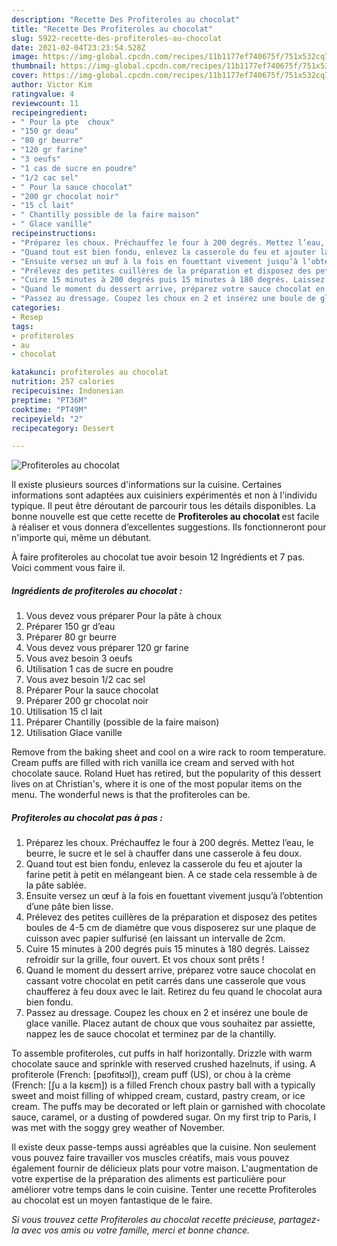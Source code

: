 ```yaml
---
description: "Recette Des Profiteroles au chocolat"
title: "Recette Des Profiteroles au chocolat"
slug: 5922-recette-des-profiteroles-au-chocolat
date: 2021-02-04T23:23:54.528Z
image: https://img-global.cpcdn.com/recipes/11b1177ef740675f/751x532cq70/profiteroles-au-chocolat-photo-principale-de-la-recette.jpg
thumbnail: https://img-global.cpcdn.com/recipes/11b1177ef740675f/751x532cq70/profiteroles-au-chocolat-photo-principale-de-la-recette.jpg
cover: https://img-global.cpcdn.com/recipes/11b1177ef740675f/751x532cq70/profiteroles-au-chocolat-photo-principale-de-la-recette.jpg
author: Victor Kim
ratingvalue: 4
reviewcount: 11
recipeingredient:
- " Pour la pte  choux"
- "150 gr deau"
- "80 gr beurre"
- "120 gr farine"
- "3 oeufs"
- "1 cas de sucre en poudre"
- "1/2 cac sel"
- " Pour la sauce chocolat"
- "200 gr chocolat noir"
- "15 cl lait"
- " Chantilly possible de la faire maison"
- " Glace vanille"
recipeinstructions:
- "Préparez les choux. Préchauffez le four à 200 degrés. Mettez l’eau, le beurre, le sucre et le sel à chauffer dans une casserole à feu doux."
- "Quand tout est bien fondu, enlevez la casserole du feu et ajouter la farine petit à petit en mélangeant bien. A ce stade cela ressemble à de la pâte sablée."
- "Ensuite versez un œuf à la fois en fouettant vivement jusqu’à l’obtention d’une pâte bien lisse."
- "Prélevez des petites cuillères de la préparation et disposez des petites boules de 4-5 cm de diamètre que vous disposerez sur une plaque de cuisson avec papier sulfurisé (en laissant un intervalle de 2cm."
- "Cuire 15 minutes à 200 degrés puis 15 minutes à 180 degrés. Laissez refroidir sur la grille, four ouvert. Et vos choux sont prêts !"
- "Quand le moment du dessert arrive, préparez votre sauce chocolat en cassant votre chocolat en petit carrés dans une casserole que vous chaufferez à feu doux avec le lait. Retirez du feu quand le chocolat aura bien fondu."
- "Passez au dressage. Coupez les choux en 2 et insérez une boule de glace vanille. Placez autant de choux que vous souhaitez par assiette, nappez les de sauce chocolat et terminez par de la chantilly."
categories:
- Resep
tags:
- profiteroles
- au
- chocolat

katakunci: profiteroles au chocolat 
nutrition: 257 calories
recipecuisine: Indonesian
preptime: "PT36M"
cooktime: "PT49M"
recipeyield: "2"
recipecategory: Dessert

---
```



![Profiteroles au chocolat](https://img-global.cpcdn.com/recipes/11b1177ef740675f/751x532cq70/profiteroles-au-chocolat-photo-principale-de-la-recette.jpg)

Il existe plusieurs sources d'informations sur la cuisine. Certaines informations sont adaptées aux cuisiniers expérimentés et non à l'individu typique. Il peut être déroutant de parcourir tous les détails disponibles. La bonne nouvelle est que cette recette de <strong> Profiteroles au chocolat </strong> est facile à réaliser et vous donnera d’excellentes suggestions. Ils fonctionneront pour n'importe qui, même un débutant.

<!--inarticleads1-->

À faire profiteroles au chocolat tue avoir besoin 12 Ingrédients et 7 pas. Voici comment vous faire il.

##### Ingrédients de profiteroles au chocolat :

1. Vous devez vous préparer  Pour la pâte à choux
1. Préparer 150 gr d’eau
1. Préparer 80 gr beurre
1. Vous devez vous préparer 120 gr farine
1. Vous avez besoin 3 oeufs
1. Utilisation 1 cas de sucre en poudre
1. Vous avez besoin 1/2 cac sel
1. Préparer  Pour la sauce chocolat
1. Préparer 200 gr chocolat noir
1. Utilisation 15 cl lait
1. Préparer  Chantilly (possible de la faire maison)
1. Utilisation  Glace vanille


Remove from the baking sheet and cool on a wire rack to room temperature. Cream puffs are filled with rich vanilla ice cream and served with hot chocolate sauce. Roland Huet has retired, but the popularity of this dessert lives on at Christian&#39;s, where it is one of the most popular items on the menu. The wonderful news is that the profiteroles can be. 

<!--inarticleads2-->

##### Profiteroles au chocolat pas à pas :

1. Préparez les choux. Préchauffez le four à 200 degrés. Mettez l’eau, le beurre, le sucre et le sel à chauffer dans une casserole à feu doux.
1. Quand tout est bien fondu, enlevez la casserole du feu et ajouter la farine petit à petit en mélangeant bien. A ce stade cela ressemble à de la pâte sablée.
1. Ensuite versez un œuf à la fois en fouettant vivement jusqu’à l’obtention d’une pâte bien lisse.
1. Prélevez des petites cuillères de la préparation et disposez des petites boules de 4-5 cm de diamètre que vous disposerez sur une plaque de cuisson avec papier sulfurisé (en laissant un intervalle de 2cm.
1. Cuire 15 minutes à 200 degrés puis 15 minutes à 180 degrés. Laissez refroidir sur la grille, four ouvert. Et vos choux sont prêts !
1. Quand le moment du dessert arrive, préparez votre sauce chocolat en cassant votre chocolat en petit carrés dans une casserole que vous chaufferez à feu doux avec le lait. Retirez du feu quand le chocolat aura bien fondu.
1. Passez au dressage. Coupez les choux en 2 et insérez une boule de glace vanille. Placez autant de choux que vous souhaitez par assiette, nappez les de sauce chocolat et terminez par de la chantilly.


To assemble profiteroles, cut puffs in half horizontally. Drizzle with warm chocolate sauce and sprinkle with reserved crushed hazelnuts, if using. A profiterole (French: [pʁɔfitʁɔl]), cream puff (US), or chou à la crème (French: [ʃu a la kʁɛm]) is a filled French choux pastry ball with a typically sweet and moist filling of whipped cream, custard, pastry cream, or ice cream. The puffs may be decorated or left plain or garnished with chocolate sauce, caramel, or a dusting of powdered sugar. On my first trip to Paris, I was met with the soggy grey weather of November. 

<!--inarticleads1-->

<p>
Il existe deux passe-temps aussi agréables que la cuisine. Non seulement vous pouvez faire travailler vos muscles créatifs, mais vous pouvez également fournir de délicieux plats pour votre maison. L'augmentation de votre expertise de la préparation des aliments est particulière pour améliorer votre temps dans le coin cuisine. Tenter une recette Profiteroles au chocolat est un moyen fantastique de le faire.
</p>

<p>
<i>Si vous trouvez cette Profiteroles au chocolat recette précieuse, partagez-la avec vos amis ou votre famille, merci et bonne chance.</i>
</p>
